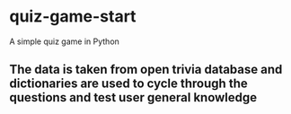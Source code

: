 # quiz-game-start
A simple quiz game in Python
## The data is taken from open trivia database and dictionaries are used to cycle through the questions and test user general knowledge
